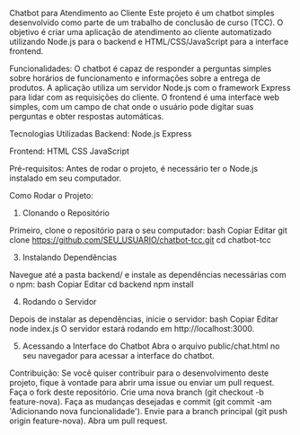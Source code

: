 Chatbot para Atendimento ao Cliente
Este projeto é um chatbot simples desenvolvido como parte de um trabalho de conclusão de curso (TCC). O objetivo é criar uma aplicação de atendimento ao cliente automatizado utilizando Node.js para o backend e HTML/CSS/JavaScript para a interface frontend.

Funcionalidades:
O chatbot é capaz de responder a perguntas simples sobre horários de funcionamento e informações sobre a entrega de produtos.
A aplicação utiliza um servidor Node.js com o framework Express para lidar com as requisições do cliente.
O frontend é uma interface web simples, com um campo de chat onde o usuário pode digitar suas perguntas e obter respostas automáticas.

Tecnologias Utilizadas
Backend:
Node.js
Express

Frontend:
HTML
CSS
JavaScript

Pré-requisitos:
Antes de rodar o projeto, é necessário ter o Node.js instalado em seu computador.

Como Rodar o Projeto:

1. Clonando o Repositório

Primeiro, clone o repositório para o seu computador:
bash
Copiar
Editar
git clone https://github.com/SEU_USUARIO/chatbot-tcc.git
cd chatbot-tcc

3. Instalando Dependências

Navegue até a pasta backend/ e instale as dependências necessárias com o npm:
bash
Copiar
Editar
cd backend
npm install

4. Rodando o Servidor

Depois de instalar as dependências, inicie o servidor:
bash
Copiar
Editar
node index.js
O servidor estará rodando em http://localhost:3000.

5. Acessando a Interface do Chatbot
Abra o arquivo public/chat.html no seu navegador para acessar a interface do chatbot.

Contribuição:
Se você quiser contribuir para o desenvolvimento deste projeto, fique à vontade para abrir uma issue ou enviar um pull request.
Faça o fork deste repositório.
Crie uma nova branch (git checkout -b feature-nova).
Faça as mudanças desejadas e commit (git commit -am 'Adicionando nova funcionalidade').
Envie para a branch principal (git push origin feature-nova).
Abra um pull request.
